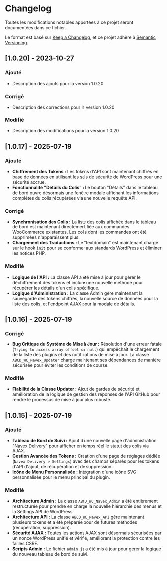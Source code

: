 # Changelog

Toutes les modifications notables apportées à ce projet seront documentées dans ce fichier.

Le format est basé sur [Keep a Changelog](https://keepachangelog.com/en/1.0.0/),
et ce projet adhère à [Semantic Versioning](https://semver.org/spec/v2.0.0.html).

## [1.0.20] - 2023-10-27

### Ajouté
- Description des ajouts pour la version 1.0.20

### Corrigé
- Description des corrections pour la version 1.0.20

### Modifié
- Description des modifications pour la version 1.0.20

## [1.0.17] - 2025-07-19

### Ajouté
- **Chiffrement des Tokens :** Les tokens d'API sont maintenant chiffrés en base de données en utilisant les sels de sécurité de WordPress pour une sécurité accrue.
- **Fonctionnalité "Détails du Colis" :** Le bouton "Détails" dans le tableau de bord ouvre désormais une fenêtre modale affichant les informations complètes du colis récupérées via une nouvelle requête API.

### Corrigé
- **Synchronisation des Colis :** La liste des colis affichée dans le tableau de bord est maintenant directement liée aux commandes WooCommerce existantes. Les colis dont les commandes ont été supprimées n'apparaissent plus.
- **Chargement des Traductions :** Le "textdomain" est maintenant chargé sur le hook `init` pour se conformer aux standards WordPress et éliminer les notices PHP.

### Modifié
- **Logique de l'API :** La classe API a été mise à jour pour gérer le déchiffrement des tokens et inclure une nouvelle méthode pour récupérer les détails d'un colis spécifique.
- **Logique d'Administration :** La classe Admin gère maintenant la sauvegarde des tokens chiffrés, la nouvelle source de données pour la liste des colis, et l'endpoint AJAX pour la modale de détails.

## [1.0.16] - 2025-07-19

### Corrigé
- **Bug Critique du Système de Mise à Jour :** Résolution d'une erreur fatale (`Trying to access array offset on null`) qui empêchait le chargement de la liste des plugins et des notifications de mise à jour. La classe `ABCD_WC_Navex_Updater` charge maintenant ses dépendances de manière sécurisée pour éviter les conditions de course.

### Modifié
- **Fiabilité de la Classe Updater :** Ajout de gardes de sécurité et amélioration de la logique de gestion des réponses de l'API GitHub pour rendre le processus de mise à jour plus robuste.

## [1.0.15] - 2025-07-19

### Ajouté
- **Tableau de Bord de Suivi :** Ajout d'une nouvelle page d'administration "Navex Delivery" pour afficher en temps réel le statut des colis via AJAX.
- **Gestion Avancée des Tokens :** Création d'une page de réglages dédiée (`Navex Delivery > Settings`) avec des champs séparés pour les tokens d'API d'ajout, de récupération et de suppression.
- **Icône de Menu Personnalisée :** Intégration d'une icône SVG personnalisée pour le menu principal du plugin.

### Modifié
- **Architecture Admin :** La classe `ABCD_WC_Navex_Admin` a été entièrement restructurée pour prendre en charge la nouvelle hiérarchie des menus et la Settings API de WordPress.
- **Architecture API :** La classe `ABCD_WC_Navex_API` gère maintenant plusieurs tokens et a été préparée pour de futures méthodes (récupération, suppression).
- **Sécurité AJAX :** Toutes les actions AJAX sont désormais sécurisées par un nonce WordPress unifié et vérifié, améliorant la protection contre les failles CSRF.
- **Scripts Admin :** Le fichier `admin.js` a été mis à jour pour gérer la logique du nouveau tableau de bord de suivi.
